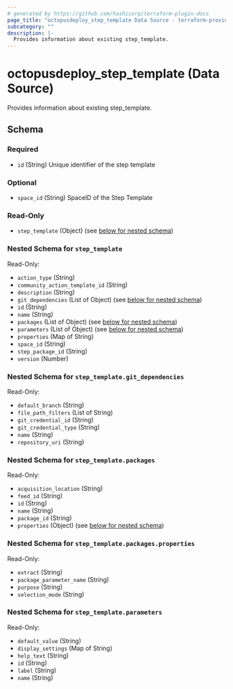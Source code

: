 ```yaml
---
# generated by https://github.com/hashicorp/terraform-plugin-docs
page_title: "octopusdeploy_step_template Data Source - terraform-provider-octopusdeploy"
subcategory: ""
description: |-
  Provides information about existing step_template.
---
```


# octopusdeploy_step_template (Data Source)

Provides information about existing step_template.



<!-- schema generated by tfplugindocs -->
## Schema

### Required

- `id` (String) Unique identifier of the step template

### Optional

- `space_id` (String) SpaceID of the Step Template

### Read-Only

- `step_template` (Object) (see [below for nested schema](#nestedatt--step_template))

<a id="nestedatt--step_template"></a>
### Nested Schema for `step_template`

Read-Only:

- `action_type` (String)
- `community_action_template_id` (String)
- `description` (String)
- `git_dependencies` (List of Object) (see [below for nested schema](#nestedobjatt--step_template--git_dependencies))
- `id` (String)
- `name` (String)
- `packages` (List of Object) (see [below for nested schema](#nestedobjatt--step_template--packages))
- `parameters` (List of Object) (see [below for nested schema](#nestedobjatt--step_template--parameters))
- `properties` (Map of String)
- `space_id` (String)
- `step_package_id` (String)
- `version` (Number)

<a id="nestedobjatt--step_template--git_dependencies"></a>
### Nested Schema for `step_template.git_dependencies`

Read-Only:

- `default_branch` (String)
- `file_path_filters` (List of String)
- `git_credential_id` (String)
- `git_credential_type` (String)
- `name` (String)
- `repository_uri` (String)


<a id="nestedobjatt--step_template--packages"></a>
### Nested Schema for `step_template.packages`

Read-Only:

- `acquisition_location` (String)
- `feed_id` (String)
- `id` (String)
- `name` (String)
- `package_id` (String)
- `properties` (Object) (see [below for nested schema](#nestedobjatt--step_template--packages--properties))

<a id="nestedobjatt--step_template--packages--properties"></a>
### Nested Schema for `step_template.packages.properties`

Read-Only:

- `extract` (String)
- `package_parameter_name` (String)
- `purpose` (String)
- `selection_mode` (String)



<a id="nestedobjatt--step_template--parameters"></a>
### Nested Schema for `step_template.parameters`

Read-Only:

- `default_value` (String)
- `display_settings` (Map of String)
- `help_text` (String)
- `id` (String)
- `label` (String)
- `name` (String)


